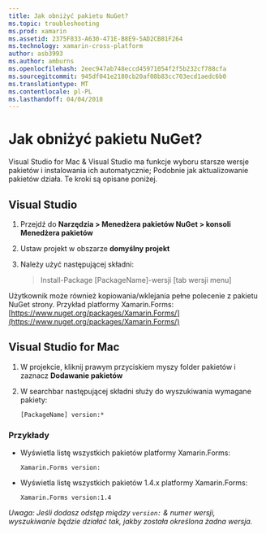```yaml
---
title: Jak obniżyć pakietu NuGet?
ms.topic: troubleshooting
ms.prod: xamarin
ms.assetid: 2375F833-A630-471E-B8E9-5AD2CB81F264
ms.technology: xamarin-cross-platform
author: asb3993
ms.author: amburns
ms.openlocfilehash: 2eec947ab748eccd45971054f2f5b232cf788cfa
ms.sourcegitcommit: 945df041e2180cb20af08b83cc703ecd1aedc6b0
ms.translationtype: MT
ms.contentlocale: pl-PL
ms.lasthandoff: 04/04/2018
---
```

# <a name="how-do-i-downgrade-a-nuget-package"></a>Jak obniżyć pakietu NuGet?

Visual Studio for Mac & Visual Studio ma funkcje wyboru starsze wersje pakietów i instalowania ich automatycznie; Podobnie jak aktualizowanie pakietów działa. Te kroki są opisane poniżej.

## <a name="visual-studio"></a>Visual Studio
1. Przejdź do **Narzędzia > Menedżera pakietów NuGet > konsoli Menedżera pakietów**
2. Ustaw projekt w obszarze **domyślny projekt**
3. Należy użyć następującej składni:

    > Install-Package [PackageName]-wersji [tab wersji menu]

Użytkownik może również kopiowania/wklejania pełne polecenie z pakietu NuGet strony. Przykład platformy Xamarin.Forms: [https://www.nuget.org/packages/Xamarin.Forms/](https://www.nuget.org/packages/Xamarin.Forms/)

## <a name="visual-studio-for-mac"></a>Visual Studio for Mac
1. W projekcie, kliknij prawym przyciskiem myszy folder pakietów i zaznacz **Dodawanie pakietów**
2. W searchbar następującej składni służy do wyszukiwania wymagane pakiety:

    `[PackageName] version:*`

### <a name="examples"></a>Przykłady 
- Wyświetla listę wszystkich pakietów platformy Xamarin.Forms: 

    `Xamarin.Forms version:`
- Wyświetla listę wszystkich pakietów 1.4.x platformy Xamarin.Forms: 

    `Xamarin.Forms version:1.4`

*Uwaga: Jeśli dodasz odstęp między `version:` & numer wersji, wyszukiwanie będzie działać tak, jakby została określona żadna wersja.*

